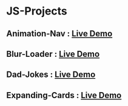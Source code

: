 # JS-Projects

## Animation-Nav : [Live Demo](https://aami-12.github.io/JS-Projects/blur-loader/)
## Blur-Loader : [Live Demo](https://aami-12.github.io/JS-Projects/animation-nav/)
## Dad-Jokes : [Live Demo](https://aami-12.github.io/JS-Projects/dad-jokes/)
## Expanding-Cards : [Live Demo](https://aami-12.github.io/JS-Projects/expanding%20cards/)
